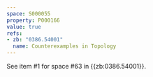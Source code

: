 ```yaml
---
space: S000055
property: P000166
value: true
refs:
- zb: "0386.54001"
  name: Counterexamples in Topology
---
```


See item #1 for space #63 in {{zb:0386.54001}}.